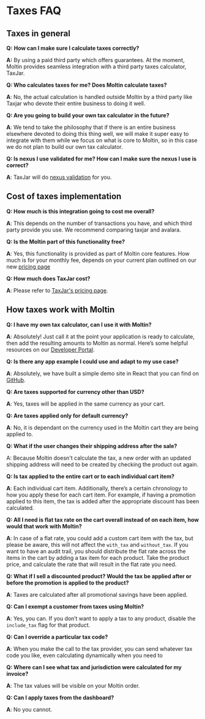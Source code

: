 # Taxes FAQ

## Taxes in general

**Q:** **How can I make sure I calculate taxes correctly?**

**A:** By using a paid third party which offers guarantees. At the moment, Moltin provides seamless integration with a third party taxes calculator, TaxJar.

**Q: Who calculates taxes for me? Does Moltin calculate taxes?**

**A**: No, the actual calculation is handled outside Moltin by a third party like Taxjar who devote their entire business to doing it well.

**Q: Are you going to build your own tax calculator in the future?**

**A**: We tend to take the philosophy that if there is an entire business elsewhere devoted to doing this thing well, we will make it super easy to integrate with them while we focus on what is core to Moltin, so in this case we do not plan to build our own tax calculator.

**Q: Is nexus I use validated for me? How can I make sure the nexus I use is correct?**

**A**: TaxJar will do [nexus validation](https://support.taxjar.com/article/115-how-do-i-know-where-i-have-nexus/%20) for you.

## Cost of taxes implementation

**Q: How much is this integration going to cost me overall?**

**A**: This depends on the number of transactions you have, and which third party provide you use. We recommend comparing taxjar and avalara.

**Q: Is the Moltin part of this functionality free?**

**A**: Yes, this functionality is provided as part of Moltin core features. How much is for your monthly fee, depends on your current plan outlined on our new [pricing page](https://moltin.com/headless-commerce-platform/pricing/)

**Q: How much does TaxJar cost?**

**A**: Please refer to [TaxJar's pricing page](https://www.taxjar.com/pricing/plans/). 

## How taxes work with Moltin

**Q: I have my own tax calculator, can I use it with Moltin?**

**A**: Absolutely! Just call it at the point your application is ready to calculate, then add the resulting amounts to Moltin as normal. Here’s some helpful resources on our [Developer Portal](https://developers.moltin.com/guides/taxes).

**Q: Is there any app example I could use and adapt to my use case?**

**A**: Absolutely, we have built a simple demo site in React that you can find on [GitHub](https://github.com/moltin/taxjar-example).

**Q: Are taxes supported for currency other than USD?**

**A**: Yes, taxes will be applied in the same currency as your cart.

**Q: Are taxes applied only for default currency?**

**A**: No, it is dependant on the currency used in the Moltin cart they are being applied to.

**Q: What if the user changes their shipping address after the sale?**

A: Because Moltin doesn't calculate the tax, a new order with an updated shipping address will need to be created by checking the product out again.

**Q: Is tax applied to the entire cart or to each individual cart item?**

**A**: Each individual cart item. Additionally, there’s a certain chronology to how you apply these for each cart item. For example, if having a promotion applied to this item, the tax is added after the appropriate discount has been calculated.

**Q: All I need is flat tax rate on the cart overall instead of on each item, how would that work with Moltin?**

**A**: In case of a flat rate, you could add a custom cart item with the tax, but please be aware, this will not affect the `with_tax` and `without_tax`. If you want to have an audit trail, you should distribute the flat rate across the items in the cart by adding a tax item for each product. Take the product price, and calculate the rate that will result in the flat rate you need.

**Q: What if I sell a discounted product? Would the tax be applied after or before the promotion is applied to the product?**

**A**: Taxes are calculated after all promotional savings have been applied.

**Q: Can I exempt a customer from taxes using Moltin?**

**A**: Yes, you can. If you don’t want to apply a tax to any product, disable the `include_tax` flag for that product.

**Q: Can I override a particular tax code?**

**A**: When you make the call to the tax provider, you can send whatever tax code you like, even calculating dynamically when you need to

**Q: Where can I see what tax and jurisdiction were calculated for my invoice?**

**A**: The tax values will be visible on your Moltin order.

**Q: Can I apply taxes from the dashboard?**

**A**: No you cannot.

